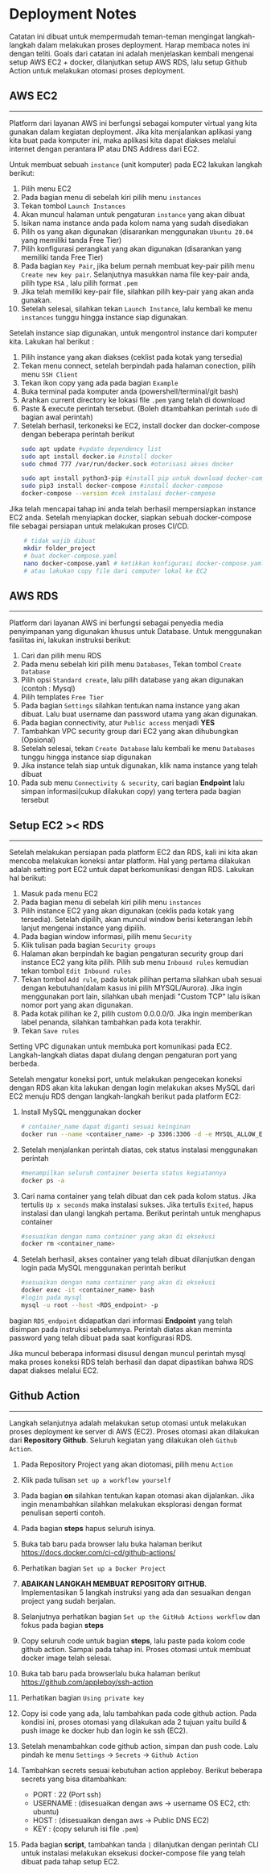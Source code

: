 
# Deployment Notes

Catatan ini dibuat untuk mempermudah teman-teman mengingat langkah-langkah dalam melakukan proses deployment. Harap membaca notes ini dengan teliti. Goals dari catatan ini adalah menjelaskan kembali mengenai setup AWS EC2 + docker, dilanjutkan setup AWS RDS, lalu setup Github Action untuk melakukan otomasi proses deployment.

## AWS EC2
---

Platform dari layanan AWS ini berfungsi sebagai komputer virtual yang kita gunakan dalam kegiatan deployment. Jika kita menjalankan aplikasi yang kita buat pada komputer ini, maka aplikasi kita dapat diakses melalui internet dengan perantara IP atau DNS Address dari EC2.

Untuk membuat sebuah `instance` (unit komputer) pada EC2 lakukan langkah berikut:

 1.  Pilih menu EC2
 2. Pada bagian menu di sebelah kiri pilih menu `instances`
 3. Tekan tombol `Launch Instances`
 4. Akan muncul halaman untuk pengaturan `instance` yang akan dibuat
 5. Isikan nama instance anda pada kolom nama yang sudah disediakan
 6. Pilih os yang akan digunakan (disarankan menggunakan `Ubuntu 20.04` yang memiliki tanda Free Tier)
 7. Pilih konfigurasi perangkat yang akan digunakan (disarankan yang memiliki tanda Free Tier)
 8. Pada bagian `Key Pair`, jika belum pernah membuat key-pair pilih menu `Create new key pair`. Selanjutnya masukkan nama file key-pair anda, pilih type `RSA` , lalu pilih format `.pem`
 9. Jika telah memiliki key-pair file, silahkan pilih key-pair yang akan anda gunakan.
 10. Setelah selesai, silahkan tekan `Launch Instance`, lalu kembali ke menu `instances` tunggu hingga instance siap digunakan.

Setelah instance siap digunakan, untuk mengontrol instance dari komputer kita. Lakukan hal berikut :
1. Pilih instance yang akan diakses (ceklist pada kotak yang tersedia)
2. Tekan menu connect, setelah berpindah pada halaman conection, pilih menu `SSH Client`
3. Tekan ikon copy yang ada pada bagian `Example`
4. Buka terminal pada komputer anda (powershell/terminal/git bash)
5. Arahkan current directory ke lokasi file `.pem` yang telah di download
6. Paste & execute perintah tersebut. (Boleh ditambahkan perintah `sudo` di bagian awal perintah)
7. Setelah berhasil, terkoneksi ke EC2, install docker dan docker-compose dengan beberapa perintah berikut
	```bash
	sudo apt update #update dependency list
	sudo apt install docker.io #install docker
	sudo chmod 777 /var/run/docker.sock #otorisasi akses docker

	sudo apt install python3-pip #install pip untuk download docker-compose
	sudo pip3 install docker-compose #install docker-compose
	docker-compose --version #cek instalasi docker-compose
	```
Jika telah mencapai tahap ini anda telah berhasil mempersiapkan instance EC2 anda. Setelah menyiapkan docker, siapkan sebuah docker-compose file sebagai persiapan untuk melakukan proses CI/CD.

```bash
	# tidak wajib dibuat
	mkdir folder_project
	# buat docker-compose.yaml
	nano docker-compose.yaml # ketikkan konfigurasi docker-compose.yaml
	# atau lakukan copy file dari computer lokal ke EC2
```

## AWS RDS
---

Platform dari layanan AWS ini berfungsi sebagai penyedia media penyimpanan yang digunakan khusus untuk Database. Untuk menggunakan fasilitas ini, lakukan instruksi berikut:

1. Cari dan pilih menu RDS
2. Pada menu sebelah kiri pilih menu `Databases`, Tekan tombol `Create Database`
3. Pilih opsi `Standard create`, lalu pilih database yang akan digunakan (contoh : Mysql)
4. Pilih templates `Free Tier`
5. Pada bagian `Settings` silahkan tentukan nama instance yang akan dibuat. Lalu buat username dan password utama yang akan digunakan.
6. Pada bagian connectivity, atur `Public access` menjadi **YES**
7. Tambahkan VPC security group dari EC2 yang akan dihubungkan (Opsional)
8. Setelah selesai, tekan `Create Database` lalu kembali ke menu `Databases` tunggu hingga instance siap digunakan
9. Jika instance telah siap untuk digunakan, klik nama instance yang telah dibuat
10. Pada sub menu `Connectivity & security`, cari bagian **Endpoint** lalu simpan informasi(cukup dilakukan copy) yang tertera pada bagian tersebut

## Setup EC2 >< RDS
---
Setelah melakukan persiapan pada platform EC2 dan RDS, kali ini kita akan mencoba melakukan koneksi antar platform. Hal yang pertama dilakukan adalah setting port EC2 untuk dapat berkomunikasi dengan RDS. Lakukan hal berikut:

1. Masuk pada menu EC2
2. Pada bagian menu di sebelah kiri pilih menu `instances`
3. Pilih instance EC2 yang akan digunakan (ceklis pada kotak yang tersedia). Setelah dipilih, akan muncul window berisi keterangan lebih lanjut mengenai instance yang dipilih.
4. Pada bagian window informasi, pilih menu `Security`
5. Klik tulisan pada bagian `Security groups`
6. Halaman akan berpindah ke bagian pengaturan security group dari instance EC2 yang kita pilih. Pilih sub menu `Inbound rules` kemudian tekan tombol `Edit Inbound rules`
7. Tekan tombol `Add rule`, pada kotak pilihan pertama silahkan ubah sesuai dengan kebutuhan(dalam kasus ini pilih MYSQL/Aurora). Jika ingin menggunakan port lain, silahkan ubah menjadi "Custom TCP" lalu isikan nomor port yang akan digunakan.
8. Pada kotak pilihan ke 2, pilih custom 0.0.0.0/0. Jika ingin memberikan label penanda, silahkan tambahkan pada kota terakhir.
9. Tekan `Save rules`

Setting VPC digunakan untuk membuka port komunikasi pada EC2. Langkah-langkah diatas dapat diulang dengan pengaturan port yang berbeda.

Setelah mengatur koneksi port, untuk melakukan pengecekan koneksi dengan RDS akan kita lakukan dengan login melakukan akses MySQL dari EC2 menuju RDS dengan langkah-langkah berikut pada platform EC2:

1. Install MySQL menggunakan docker
	```bash
	# container_name dapat diganti sesuai keinginan
	docker run --name <container_name> -p 3306:3306 -d -e MYSQL_ALLOW_EMPTY_PASSWORD=true mysql
	```
2. Setelah menjalankan perintah diatas, cek status instalasi menggunakan perintah
	```bash
	#menampilkan seluruh container beserta status kegiatannya
	docker ps -a 
	```
3. Cari nama container yang telah dibuat dan cek pada kolom status. Jika tertulis `Up x seconds` maka instalasi sukses. Jika tertulis `Exited`, hapus instalasi dan ulangi langkah pertama. Berikut perintah untuk menghapus container
	```bash
	#sesuaikan dengan nama container yang akan di eksekusi
	docker rm <container_name> 
	```
4. Setelah berhasil, akses container yang telah dibuat dilanjutkan dengan login pada MySQL menggunakan perintah berikut
	```bash
	#sesuaikan dengan nama container yang akan di eksekusi
	docker exec -it <container_name> bash
	#login pada mysql
	mysql -u root --host <RDS_endpoint> -p
	```
bagian `RDS_endpoint` didapatkan dari informasi **Endpoint** yang telah disimpan pada instruksi sebelumnya. Perintah diatas akan meminta password yang telah dibuat pada saat konfigurasi RDS.

Jika muncul beberapa informasi disusul dengan muncul perintah mysql maka proses koneksi RDS telah berhasil dan dapat dipastikan bahwa RDS dapat diakses melalui EC2.

## Github Action
---

Langkah selanjutnya adalah melakukan setup otomasi untuk melakukan proses deployment ke server di AWS (EC2). Proses otomasi akan dilakukan dari **Repository Github**. Seluruh kegiatan yang dilakukan oleh `Github Action`.

1. Pada Repository Project yang akan diotomasi, pilih menu `Action`
2. Klik pada tulisan `set up a workflow yourself`
3. Pada bagian **on** silahkan tentukan kapan otomasi akan dijalankan. Jika ingin menambahkan silahkan melakukan eksplorasi dengan format penulisan seperti contoh.
4. Pada bagian **steps** hapus seluruh isinya.
5. Buka tab baru pada browser lalu buka halaman berikut https://docs.docker.com/ci-cd/github-actions/
6. Perhatikan bagian `Set up a Docker Project`
7. **ABAIKAN LANGKAH MEMBUAT REPOSITORY GITHUB**. Implementasikan 5 langkah instruksi yang ada dan sesuaikan dengan project yang sudah berjalan.
8. Selanjutnya perhatikan bagian `Set up the GitHub Actions workflow` dan fokus pada bagian **steps**
9. Copy seluruh code untuk bagian **steps**, lalu paste pada kolom code github action. Sampai pada tahap ini. Proses otomasi untuk membuat docker image telah selesai.
10. Buka tab baru pada browserlalu buka halaman berikut https://github.com/appleboy/ssh-action
11. Perhatikan bagian `Using private key`
12. Copy isi code yang ada, lalu tambahkan pada code github action. Pada kondisi ini, proses otomasi yang dilakukan ada 2 tujuan yaitu build & push image ke docker hub dan login ke ssh (EC2).
13. Setelah menambahkan code github action, simpan dan push code. Lalu pindah ke menu `Settings` -> `Secrets` -> `Github Action`
14. Tambahkan secrets sesuai kebutuhan action appleboy. Berikut beberapa secrets yang bisa ditambahkan:
    
    - PORT : 22 (Port ssh)
    - USERNAME : (disesuaikan dengan aws -> username OS EC2, cth: ubuntu)
    - HOST : (disesuaikan dengan aws -> Public DNS EC2)
    - KEY : (copy seluruh isi file `.pem`)

15. Pada bagian **script**, tambahkan tanda `|` dilanjutkan dengan perintah CLI untuk instalasi melakukan eksekusi docker-compose file yang telah dibuat pada tahap setup EC2.